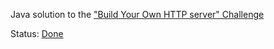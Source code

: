 Java solution to the ["Build Your Own HTTP server" Challenge](https://app.codecrafters.io/courses/http-server/overview)

Status: [Done](https://app.codecrafters.io/users/dhconnelly)
